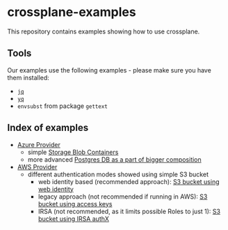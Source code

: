 # crossplane-examples

This repository contains examples showing how to use crossplane.

## Tools

Our examples use the following examples - please make sure you have them installed:

- [`jq`](https://stedolan.github.io/jq/)
- [`yq`](https://mikefarah.gitbook.io/yq/)
- `envsubst` from package `gettext`

## Index of examples

- [Azure Provider](azure-provider/README.md)
  - simple [Storage Blob Containers](azure-provider/storage-blob/README.md)
  - more advanced [Postgres DB as a part of bigger composition](azure-provider/postgresdb/README.md)
- [AWS Provider](aws-provider/README.md)
  - different authentication modes showed using simple S3 bucket
    - web identity based (recommended approach): [S3 bucket using web identity](aws-provider/s3-with-web-id/README.md)
    - legacy approach (not recommended if running in AWS): [S3 bucket using access keys](aws-provider/s3-with-access-keys/README.md)
    - IRSA (not recommended, as it limits possible Roles to just 1): [S3 bucket using IRSA authX](aws-provider/s3-with-irsa/README.md)
